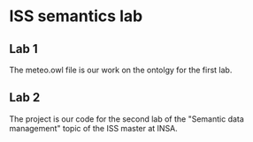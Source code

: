 # ISS semantics lab

## Lab 1
The meteo.owl file is our work on the ontolgy for the first lab. 

## Lab 2
The project is our code for the second lab of the "Semantic data management" topic of the ISS master at INSA.

